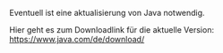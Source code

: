 Eventuell ist eine aktualisierung von Java notwendig.

Hier geht es zum Downloadlink für die aktuelle Version: https://www.java.com/de/download/
